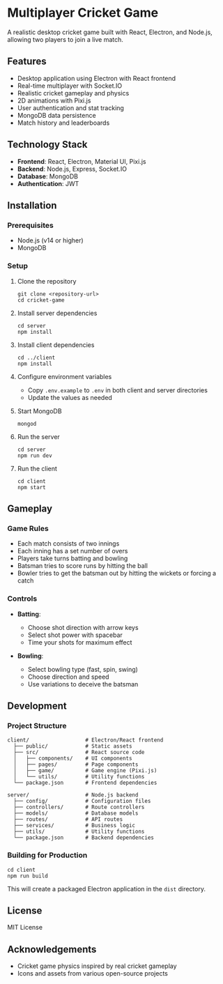 # Multiplayer Cricket Game

A realistic desktop cricket game built with React, Electron, and Node.js, allowing two players to join a live match.

## Features

- Desktop application using Electron with React frontend
- Real-time multiplayer with Socket.IO
- Realistic cricket gameplay and physics
- 2D animations with Pixi.js
- User authentication and stat tracking
- MongoDB data persistence
- Match history and leaderboards

## Technology Stack

- **Frontend**: React, Electron, Material UI, Pixi.js
- **Backend**: Node.js, Express, Socket.IO
- **Database**: MongoDB
- **Authentication**: JWT

## Installation

### Prerequisites
- Node.js (v14 or higher)
- MongoDB

### Setup

1. Clone the repository
   ```
   git clone <repository-url>
   cd cricket-game
   ```

2. Install server dependencies
   ```
   cd server
   npm install
   ```

3. Install client dependencies
   ```
   cd ../client
   npm install
   ```

4. Configure environment variables
   - Copy `.env.example` to `.env` in both client and server directories
   - Update the values as needed

5. Start MongoDB
   ```
   mongod
   ```

6. Run the server
   ```
   cd server
   npm run dev
   ```

7. Run the client
   ```
   cd client
   npm start
   ```

## Gameplay

### Game Rules
- Each match consists of two innings
- Each inning has a set number of overs
- Players take turns batting and bowling
- Batsman tries to score runs by hitting the ball
- Bowler tries to get the batsman out by hitting the wickets or forcing a catch

### Controls
- **Batting**:
  - Choose shot direction with arrow keys
  - Select shot power with spacebar
  - Time your shots for maximum effect

- **Bowling**:
  - Select bowling type (fast, spin, swing)
  - Choose direction and speed
  - Use variations to deceive the batsman

## Development

### Project Structure
```
client/                  # Electron/React frontend
  ├── public/            # Static assets
  ├── src/               # React source code
  │   ├── components/    # UI components
  │   ├── pages/         # Page components
  │   ├── game/          # Game engine (Pixi.js)
  │   └── utils/         # Utility functions
  └── package.json       # Frontend dependencies

server/                  # Node.js backend
  ├── config/            # Configuration files
  ├── controllers/       # Route controllers
  ├── models/            # Database models
  ├── routes/            # API routes
  ├── services/          # Business logic
  ├── utils/             # Utility functions
  └── package.json       # Backend dependencies
```

### Building for Production
```
cd client
npm run build
```

This will create a packaged Electron application in the `dist` directory.

## License

MIT License

## Acknowledgements

- Cricket game physics inspired by real cricket gameplay
- Icons and assets from various open-source projects
